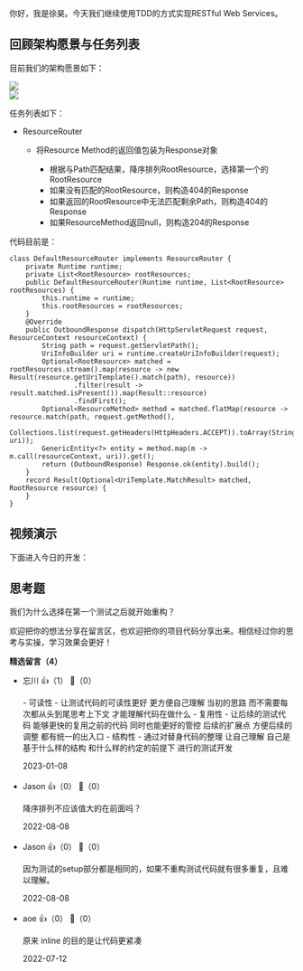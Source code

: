 你好，我是徐昊。今天我们继续使用TDD的方式实现RESTful Web Services。

## 回顾架构愿景与任务列表

目前我们的架构愿景如下：

![](https://static001.geekbang.org/resource/image/59/24/59ee2d534a4ae87623a736157e848924.jpg?wh=2284x1285)  
![](https://static001.geekbang.org/resource/image/2e/a4/2ef7e84ba450b36d1df67cfce9e61da4.jpg?wh=2284x1285)

任务列表如下：

- ResourceRouter
  
  - 将Resource Method的返回值包装为Response对象
    
    - 根据与Path匹配结果，降序排列RootResource，选择第一个的RootResource
    - 如果没有匹配的RootResource，则构造404的Response
    - 如果返回的RootResource中无法匹配剩余Path，则构造404的Response
    - 如果ResourceMethod返回null，则构造204的Response

代码目前是：

```
class DefaultResourceRouter implements ResourceRouter {
    private Runtime runtime;
    private List<RootResource> rootResources;
    public DefaultResourceRouter(Runtime runtime, List<RootResource> rootResources) {
        this.runtime = runtime;
        this.rootResources = rootResources;
    }
    @Override
    public OutboundResponse dispatch(HttpServletRequest request, ResourceContext resourceContext) {
        String path = request.getServletPath();
        UriInfoBuilder uri = runtime.createUriInfoBuilder(request);
        Optional<RootResource> matched = rootResources.stream().map(resource -> new Result(resource.getUriTemplate().match(path), resource))
                .filter(result -> result.matched.isPresent()).map(Result::resource)
                .findFirst();
        Optional<ResourceMethod> method = matched.flatMap(resource -> resource.match(path, request.getMethod(),
                Collections.list(request.getHeaders(HttpHeaders.ACCEPT)).toArray(String[]::new), uri));
        GenericEntity<?> entity = method.map(m -> m.call(resourceContext, uri)).get();
        return (OutboundResponse) Response.ok(entity).build();
    }
    record Result(Optional<UriTemplate.MatchResult> matched, RootResource resource) {
    }
}

```

## 视频演示

下面进入今日的开发：

## 思考题

我们为什么选择在第一个测试之后就开始重构？

欢迎把你的想法分享在留言区，也欢迎把你的项目代码分享出来。相信经过你的思考与实操，学习效果会更好！
<div><strong>精选留言（4）</strong></div><ul>
<li><span>忘川</span> 👍（1） 💬（0）<p>- 可读性
	- 让测试代码的可读性更好 更方便自己理解 当初的思路 而不需要每次都从头到尾思考上下文 才能理解代码在做什么
- 复用性
	- 让后续的测试代码 能够更快的复用之前的代码 同时也能更好的管控 后续的扩展点 方便后续的调整 都有统一的出入口
- 结构性
	- 通过对替身代码的整理 让自己理解 自己是基于什么样的结构 和什么样的约定的前提下 进行的测试开发
</p>2023-01-08</li><br/><li><span>Jason</span> 👍（0） 💬（0）<p>降序排列不应该值大的在前面吗？</p>2022-08-08</li><br/><li><span>Jason</span> 👍（0） 💬（0）<p>因为测试的setup部分都是相同的，如果不重构测试代码就有很多重复，且难以理解。</p>2022-08-08</li><br/><li><span>aoe</span> 👍（0） 💬（0）<p>原来 inline 的目的是让代码更紧凑</p>2022-07-12</li><br/>
</ul>